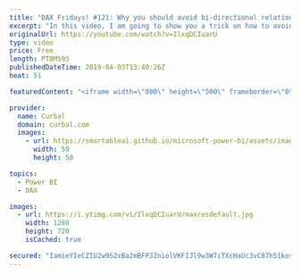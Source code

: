 ```yaml
---
title: "DAX Fridays! #121: Why you should avoid bi-directional relationships"
excerpt: "In this video, I am going to show you a trick on how to avoid bidirectional relationships in your model, even when you are a beginner.   Link to many-to many video: https://www.youtube.com/watch?v=NdrrjkvH2zo Link to how to avoid birectional relationships: https://www.youtube.com/watch?v=VDTSZJRw6r0"
originalUrl: https://youtube.com/watch?v=IlxqDCIuarU
type: video
price: Free
length: PT8M59S
publishedDateTime: 2019-04-03T13:40:26Z
heat: 51

featuredContent: "<iframe width=\"800\" height=\"500\" frameborder=\"0\" src=\"https://www.youtube.com/embed/IlxqDCIuarU\" allow=\"accelerometer; autoplay; encrypted-media; gyroscope; picture-in-picture\" allowfullscreen></iframe>"

provider:
  name: Curbal
  domain: curbal.com
  images:
    - url: https://smartableai.github.io/microsoft-power-bi/assets/images/organizations/curbal.com-50x50.jpg
      width: 50
      height: 50

topics:
  - Power BI
  - DAX

images:
  - url: https://i.ytimg.com/vi/IlxqDCIuarU/maxresdefault.jpg
    width: 1280
    height: 720
    isCached: true

secured: "IamieYIeCZIU2w9S2xBa2mBFPJZniolVKFIJl9w3W7iTXcHaUc3vC87h51kosOZ40LsQ9NJg6JDK7V02lavC81z5f+CnqZScQAwKcmQqJtsXSmdMYqkAFzDCIat6qby2AjQYgijbP2G9B9fJNCvXwbwA7LDcEnLULnsEFjvP7okci3LdSdqT4sFZRVrv+uv4gNpJvjMfOe6fKxhiiWIp42KE6URxayGVSzs1pD+a3U+isyRvQajmxquG2dHNK3Dwwh3QHMem5cw/xqrYI4J3J831uHfFiynRW0i9vWcnIPC4UxMTTJ/Irylk/Ec1Kjn3Ues42O4h1yxZhOI5wNFCNqqmVYqqLNHHrnx52BnkFaHVuIOS86boJdim4/0aIReuVlqA+GECqw/nd5gQv3JjvPXPSTufQbC2+J9QGzrO8QY=;LgVTTbI23i2iZiHEQwTARw=="
---
```


